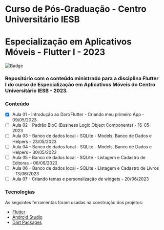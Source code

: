 # Curso de Pós-Graduação - Centro Universitário IESB
# Especialização em Aplicativos Móveis - Flutter I - 2023

![Badge](https://img.shields.io/badge/Marcos%20Dias%20Vendramini-Flutter-blue)

### Repositório com o conteúdo ministrado para a disciplina Flutter I do curso de Especialização em Aplicativos Móveis do Centro Universitário IESB - 2023.

### Conteúdo

- [x] Aula 01 - Introdução ao Dart/Flutter - Criando meu primeiro App - 09/05/2023
- [ ] Aula 02 - Padrão BloC (Business Logic Object Components) - 16-05-2023
- [ ] Aula 03 - Banco de dados local - SQLite - Models, Banco de Dados e Helpers - 23/05/2023
- [ ] Aula 04 - Banco de dados local - SQLite - Models, Banco de Dados e Helpers - 30/05/2023
- [ ] Aula 05 - Banco de dados local - SQLite - Listagem e Cadastro de Editoras - 06/06/2023
- [ ] Aula 06 - Banco de dados local - SQLite - Listagem e Cadastro de Livros - 13/06/2023
- [ ] Aula 07 - Criando temas e personalização de widgets - 20/06/2023

### Tecnologias

As seguintes ferramentas foram usadas na construção dos projetos:

- [Flutter](https://flutter.dev/)
- [Android Studio](https://developer.android.com/studio)
- [Dart Packages](https://pub.dev/)
